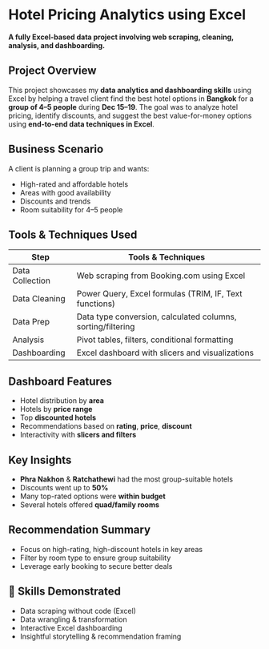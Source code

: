 # Hotel Pricing Analytics using Excel  
**A fully Excel-based data project involving web scraping, cleaning, analysis, and dashboarding.**

## Project Overview

This project showcases my **data analytics and dashboarding skills** using Excel by helping a travel client find the best hotel options in **Bangkok** for a **group of 4–5 people** during **Dec 15–19**. The goal was to analyze hotel pricing, identify discounts, and suggest the best value-for-money options using **end-to-end data techniques in Excel**.


## Business Scenario

A client is planning a group trip and wants:
- High-rated and affordable hotels
- Areas with good availability
- Discounts and trends
- Room suitability for 4–5 people


## Tools & Techniques Used

| Step            | Tools & Techniques                                          |
|-----------------|-------------------------------------------------------------|
| Data Collection | Web scraping from Booking.com using Excel                  |
| Data Cleaning   | Power Query, Excel formulas (TRIM, IF, Text functions)     |
| Data Prep       | Data type conversion, calculated columns, sorting/filtering|
| Analysis        | Pivot tables, filters, conditional formatting              |
| Dashboarding    | Excel dashboard with slicers and visualizations            |


## Dashboard Features

- Hotel distribution by **area**
- Hotels by **price range**
- Top **discounted hotels**
- Recommendations based on **rating**, **price**, **discount**
- Interactivity with **slicers and filters**

## Key Insights

- **Phra Nakhon** & **Ratchathewi** had the most group-suitable hotels  
- Discounts went up to **50%**  
- Many top-rated options were **within budget**  
- Several hotels offered **quad/family rooms**

## Recommendation Summary

- Focus on high-rating, high-discount hotels in key areas  
- Filter by room type to ensure group suitability  
- Leverage early booking to secure better deals  


## 🎯 Skills Demonstrated

- Data scraping without code (Excel)
- Data wrangling & transformation
- Interactive Excel dashboarding
- Insightful storytelling & recommendation framing
